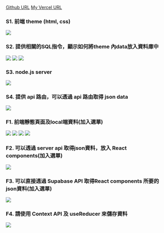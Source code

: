[Github URL](https://github.com/CactusRay/1112_wp2_demo_75)
[My Vercel URL](https://mid-client-card-75.vercel.app)

### S1. 前端 theme (html, css)

![](sp1.png)

### S2. 提供相關的SQL指令，顯示如何將theme 內data放入資料庫中

![](sp2-1.png)
![](sp2-2.png)
![](sp2-3.png)

### S3. node.js server

![](sp3.png)

### S4. 提供 api 路由，可以透過 api 路由取得 json data

![](sp4.png)

### F1. 前端靜態頁面及local端資料(加入選單)

![](fp1-1.png)
![](fp1-2.png)
![](fp1-3.png)
![](fp1-4.png)

### F2. 可以透過 server api 取得json資料，放入 React components(加入選單)

![](fp2.png)

### F3. 可以直接透過  Supabase API 取得React components 所要的json資料(加入選單)

![](fp3.png)

### F4. 請使用 Context API 及 useReducer 來儲存資料

![](fp4.png)
